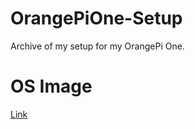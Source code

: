 # OrangePiOne-Setup

Archive of my setup for my OrangePi One.

# OS Image

[Link](https://www.armbian.com/orange-pi-one/#kernels-archive-all)

